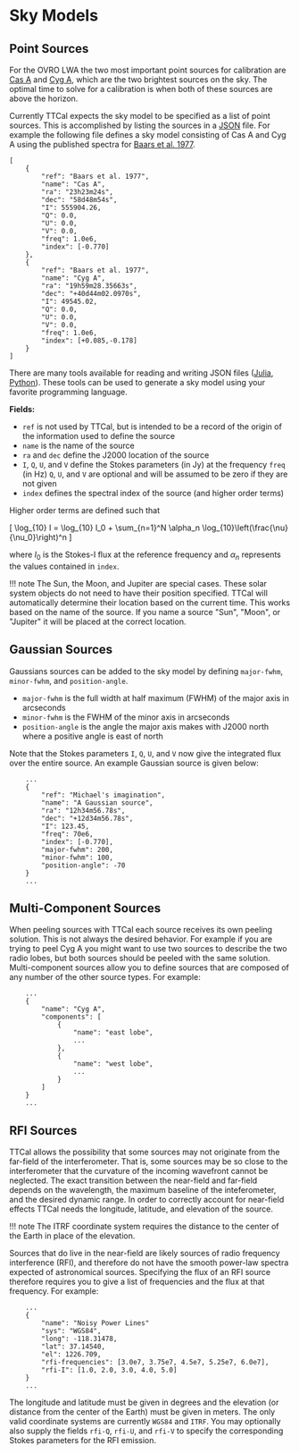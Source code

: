 # Sky Models

## Point Sources

For the OVRO LWA the two most important point sources for calibration are [Cas
A](https://en.wikipedia.org/wiki/Cassiopeia_A) and [Cyg A](https://en.wikipedia.org/wiki/Cygnus_A),
which are the two brightest sources on the sky. The optimal time to solve for a calibration is when
both of these sources are above the horizon.

Currently TTCal expects the sky model to be specified as a list of point sources.  This is
accomplished by listing the sources in a [JSON](http://www.json.org/) file.  For example the
following file defines a sky model consisting of Cas A and Cyg A using the published spectra for
[Baars et al. 1977](http://adsabs.harvard.edu/abs/1977A%26A....61...99B).

```
[
    {
        "ref": "Baars et al. 1977",
        "name": "Cas A",
        "ra": "23h23m24s",
        "dec": "58d48m54s",
        "I": 555904.26,
        "Q": 0.0,
        "U": 0.0,
        "V": 0.0,
        "freq": 1.0e6,
        "index": [-0.770]
    },
    {
        "ref": "Baars et al. 1977",
        "name": "Cyg A",
        "ra": "19h59m28.35663s",
        "dec": "+40d44m02.0970s",
        "I": 49545.02,
        "Q": 0.0,
        "U": 0.0,
        "V": 0.0,
        "freq": 1.0e6,
        "index": [+0.085,-0.178]
    }
]
```

There are many tools available for reading and writing JSON files
([Julia](https://github.com/JuliaLang/JSON.jl),
[Python](https://docs.python.org/2.7/library/json.html)).  These tools can be used to generate a sky
model using your favorite programming language.

**Fields:**

* `ref` is not used by TTCal, but is intended to be a record of the origin
  of the information used to define the source
* `name` is the name of the source
* `ra` and `dec` define the J2000 location of the source
* `I`, `Q`, `U`, and `V` define the Stokes parameters (in Jy) at the frequency `freq` (in Hz)
  `Q`, `U`, and `V` are optional and will be assumed to be zero if they are not given
* `index` defines the spectral index of the source (and higher order terms)

Higher order terms are defined such that

\[
    \log_{10} I = \log_{10} I_0 + \sum_{n=1}^N \alpha_n \log_{10}\left(\frac{\nu}{\nu_0}\right)^n
\]

where $I_0$ is the Stokes-I flux at the reference frequency and $\alpha_n$ represents
the values contained in `index`.

!!! note
    The Sun, the Moon, and Jupiter are special cases. These solar system objects do not need to have
    their position specified. TTCal will automatically determine their location based on the current
    time. This works based on the name of the source.  If you name a source "Sun", "Moon", or
    "Jupiter" it will be placed at the correct location.

## Gaussian Sources

Gaussians sources can be added to the sky model by defining `major-fwhm`, `minor-fwhm`, and
`position-angle`.

* `major-fwhm` is the full width at half maximum (FWHM) of the major axis in arcseconds
* `minor-fwhm` is the FWHM of the minor axis in arcseconds
* `position-angle` is the angle the major axis makes with J2000 north where a positive angle is east of north

Note that the Stokes parameters `I`, `Q`, `U`, and `V` now give the integrated flux
over the entire source. An example Gaussian source is given below:

```
    ...
    {
        "ref": "Michael's imagination",
        "name": "A Gaussian source",
        "ra": "12h34m56.78s",
        "dec": "+12d34m56.78s",
        "I": 123.45,
        "freq": 70e6,
        "index": [-0.770],
        "major-fwhm": 200,
        "minor-fwhm": 100,
        "position-angle": -70
    }
    ...
```

## Multi-Component Sources

When peeling sources with TTCal each source receives its own peeling solution. This is not always
the desired behavior. For example if you are trying to peel Cyg A you might want to use two sources
to describe the two radio lobes, but both sources should be peeled with the same solution.
Multi-component sources allow you to define sources that are composed of any number of the other
source types. For example:

```
    ...
    {
        "name": "Cyg A",
        "components": [
            {
                "name": "east lobe",
                ...
            },
            {
                "name": "west lobe",
                ...
            }
        ]
    }
    ...
```

## RFI Sources

TTCal allows the possibility that some sources may not originate from the far-field of the
interferometer. That is, some sources may be so close to the interferometer that the curvature of
the incoming wavefront cannot be neglected. The exact transition between the near-field and
far-field depends on the wavelength, the maximum baseline of the inteferometer, and the desired
dynamic range. In order to correctly account for near-field effects TTCal needs the longitude,
latitude, and elevation of the source.

!!! note
    The ITRF coordinate system requires the distance to the center of the Earth in place of the
    elevation.

Sources that do live in the near-field are likely sources of radio frequency interference (RFI), and
therefore do not have the smooth power-law spectra expected of astronomical sources.  Specifying the
flux of an RFI source therefore requires you to give a list of frequencies and the flux at that
frequency. For example:

```
    ...
    {
        "name": "Noisy Power Lines"
        "sys": "WGS84",
        "long": -118.31478,
        "lat": 37.14540,
        "el": 1226.709,
        "rfi-frequencies": [3.0e7, 3.75e7, 4.5e7, 5.25e7, 6.0e7],
        "rfi-I": [1.0, 2.0, 3.0, 4.0, 5.0]
    }
    ...
```

The longitude and latitude must be given in degrees and the elevation (or distance from the center
of the Earth) must be given in meters. The only valid coordinate systems are currently `WGS84` and
`ITRF`.  You may optionally also supply the fields `rfi-Q`, `rfi-U`, and `rfi-V` to specify the
corresponding Stokes parameters for the RFI emission.

